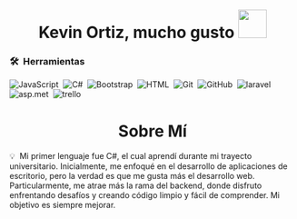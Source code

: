 <h1 align="center"> Kevin Ortiz, mucho gusto <img src="https://i.giphy.com/media/v1.Y2lkPTc5MGI3NjExM2IwNGl0c3c5ZHh5OTdqYXBwMnB3bno2bWxrOHBnaHl3M3ZkdTl6byZlcD12MV9pbnRlcm5hbF9naWZfYnlfaWQmY3Q9cw/KicuZfamDOP0k7AyxI/giphy.gif" width="50"></h1>
 
 ### 🛠 &nbsp;Herramientas
![JavaScript](https://img.shields.io/badge/-JavaScript-05122A?style=flat&logo=javascript)&nbsp;
![C#](https://img.shields.io/badge/-csharp-05122A?style=flat&logo=C%2B%2B&logoColor=563D7C)&nbsp;
![Bootstrap](https://img.shields.io/badge/-Bootstrap-05122A?style=flat&logo=bootstrap&logoColor=563D7C)&nbsp;
![HTML](https://img.shields.io/badge/-HTML-05122A?style=flat&logo=HTML5)&nbsp;
![Git](https://img.shields.io/badge/-Git-05122A?style=flat&logo=git)&nbsp;
![GitHub](https://img.shields.io/badge/-GitHub-05122A?style=flat&logo=github)&nbsp;
![laravel](https://img.shields.io/badge/Laravel-FF2D20?style=style=flat&logo&logo=laravel&logoColor=white)&nbsp;
![asp.met](https://img.shields.io/badge/ASP.NET-blueviolet)&nbsp;
![trello](https://shields.io/badge/Trello-blue?logo=Trello&style=flat)&nbsp;

<h1 align="center">Sobre Mí</h1>
💡 &nbsp;Mi primer lenguaje fue C#, el cual aprendí durante mi trayecto universitario. Inicialmente, me enfoqué en el desarrollo de aplicaciones de escritorio, pero la verdad es que me gusta más el desarrollo web. Particularmente, me atrae más la rama del backend, donde disfruto enfrentando desafíos y creando código limpio y fácil de comprender. Mi objetivo es siempre mejorar.
